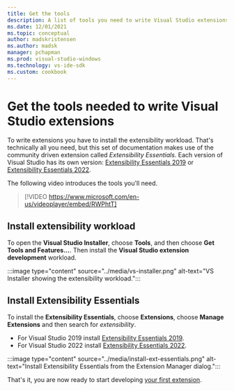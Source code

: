 ```yaml
---
title: Get the tools
description: A list of tools you need to write Visual Studio extensions and how to install them.
ms.date: 12/01/2021
ms.topic: conceptual
author: madskristensen
ms.author: madsk
manager: pchapman
ms.prod: visual-studio-windows
ms.technology: vs-ide-sdk
ms.custom: cookbook
---
```

# Get the tools needed to write Visual Studio extensions

To write extensions you have to install the extensibility workload. That's technically all you need, but this set of documentation makes use of the community driven extension called *Extensibility Essentials*. Each version of Visual Studio has its own version: [Extensibility Essentials 2019](https://marketplace.visualstudio.com/items?itemName=MadsKristensen.ExtensibilityEssentials2019) or [Extensibility Essentials 2022](https://marketplace.visualstudio.com/items?itemName=MadsKristensen.ExtensibilityEssentials2022).

The following video introduces the tools you'll need.

> [!VIDEO https://www.microsoft.com/en-us/videoplayer/embed/RWPhtT]

## Install extensibility workload

To open the **Visual Studio Installer**, choose **Tools**, and then choose **Get Tools and Features...**. Then install the **Visual Studio extension development** workload.

:::image type="content" source="../media/vs-installer.png" alt-text="VS Installer showing the extensibility workload.":::

## Install Extensibility Essentials
To install the **Extensibility Essentials**, choose **Extensions**, choose **Manage Extensions** and then search for *extensibility*.

* For Visual Studio 2019 install [Extensibility Essentials 2019](https://marketplace.visualstudio.com/items?itemName=MadsKristensen.ExtensibilityEssentials2019).
* For Visual Studio 2022 install [Extensibility Essentials 2022](https://marketplace.visualstudio.com/items?itemName=MadsKristensen.ExtensibilityEssentials2022).

:::image type="content" source="../media/install-ext-essentials.png" alt-text="Install Extensibility Essentials from the Extension Manager dialog.":::

That's it, you are now ready to start developing [your first extension](your-first-extension.md).

